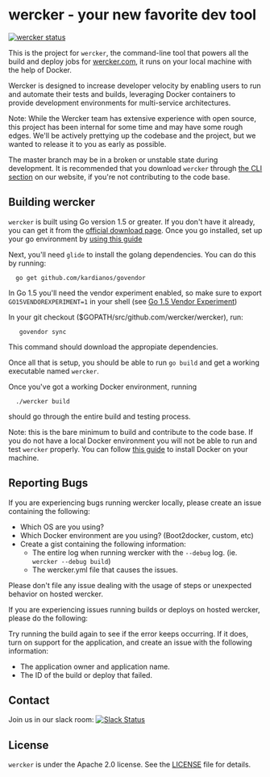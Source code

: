 # wercker - your new favorite dev tool
[![wercker status](https://app.wercker.com/status/febe6e1691586f99d20eb79c6b706aaa/s/master "wercker status")](https://app.wercker.com/project/bykey/febe6e1691586f99d20eb79c6b706aaa)

This is the project for `wercker`, the command-line tool that powers
all the build and deploy jobs for [wercker.com](http://wercker.com), it
runs on your local machine with the help of Docker.

Wercker is designed to increase developer velocity by enabling users to run
and automate their tests and builds, leveraging Docker containers to
provide development environments for multi-service architectures.

Note: While the Wercker team has extensive experience with open source, this
project has been internal for some time and may have some rough edges. We'll
be actively prettying up the codebase and the project, but we wanted to
release it to you as early as possible.

The master branch may be in a broken or unstable state during development.
It is recommended that you download `wercker` through
[the CLI section](http://wercker.com/cli/) on our website, if you're not
contributing to the code base.

## Building wercker

`wercker` is built using Go version 1.5 or greater. If you don't have it
already, you can get it from the
[official download page](https://golang.org/dl/). Once you go installed, set
up your go environment by
[using this guide](https://golang.org/doc/code.html#Organization)

Next, you'll need `glide` to install the golang dependencies. You can do this
by running:
```
  go get github.com/kardianos/govendor
```

In Go 1.5 you'll need the vendor experiment enabled, so make sure to export
`GO15VENDOREXPERIMENT=1` in your shell (see [Go 1.5 Vendor Experiment](https://docs.google.com/document/d/1Bz5-UB7g2uPBdOx-rw5t9MxJwkfpx90cqG9AFL0JAYo/edit))

In your git checkout ($GOPATH/src/github.com/wercker/wercker), run:
```
   govendor sync
```

This command should download the appropiate dependencies.

Once all that is setup, you should be able to run `go build` and get a working
executable named `wercker`.

Once you've got a working Docker environment, running
```
  ./wercker build
```

should go through the entire build and testing process.

Note: this is the bare minimum to build and contribute to the code base. If you
do not have a local Docker environment you will not be able to run and test
`wercker` properly. You can follow [this guide](https://docs.docker.com/engine/installation/) to install Docker on your machine.

## Reporting Bugs

If you are experiencing bugs running wercker locally, please create an issue
containing the following:

- Which OS are you using?
- Which Docker environment are you using? (Boot2docker, custom, etc)
- Create a gist containing the following information:
  - The entire log when running wercker with the `--debug` log. (ie. `wercker --debug build`)
  - The wercker.yml file that causes the issues.

Please don't file any issue dealing with the usage of steps or unexpected behavior on hosted wercker.

If you are experiencing issues running builds or deploys on hosted wercker,
please do the following:

Try running the build again to see if the error keeps occurring. If it does, turn
on support for the application, and create an issue with the following
information:

- The application owner and application name.
- The ID of the build or deploy that failed.

## Contact

Join us in our slack room: [![Slack Status](http://werckerpublicslack.herokuapp.com/badge.svg)](http://slack.wercker.com)

## License

`wercker` is under the Apache 2.0 license. See the [LICENSE](LICENSE) file for details.
